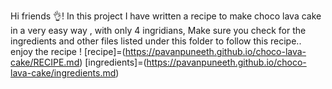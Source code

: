 Hi friends  👌! In this project I have written a recipe to make choco lava cake in a very easy way , with only 4 ingridians, Make sure you check for the ingredients and other files listed under this folder to follow this recipe.. enjoy the recipe !
[recipe]=(https://pavanpuneeth.github.io/choco-lava-cake/RECIPE.md)
[ingredients]=(https://pavanpuneeth.github.io/choco-lava-cake/ingredients.md)
